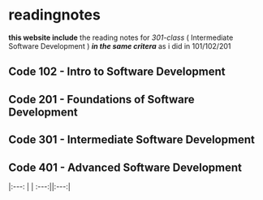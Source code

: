# readingnotes 

**this website include** the reading notes for *301-class*  ( Intermediate Software Development ) ***in the same critera*** as i did in 101/102/201 

## Code 102 - Intro to Software Development
## Code 201 - Foundations of Software Development
## Code 301 - Intermediate Software Development
## Code 401 - Advanced Software Development


|:---: | | :---:||:---:|

